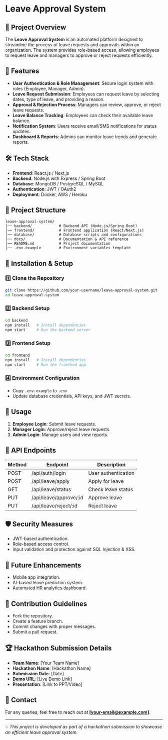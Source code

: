 # Leave Approval System

## 🚀 Project Overview
The **Leave Approval System** is an automated platform designed to streamline the process of leave requests and approvals within an organization. The system provides role-based access, allowing employees to request leave and managers to approve or reject requests efficiently.

## 📌 Features
- **User Authentication & Role Management**: Secure login system with roles (Employee, Manager, Admin).
- **Leave Request Submission**: Employees can request leave by selecting dates, type of leave, and providing a reason.
- **Approval & Rejection Process**: Managers can review, approve, or reject leave requests.
- **Leave Balance Tracking**: Employees can check their available leave balance.
- **Notification System**: Users receive email/SMS notifications for status updates.
- **Dashboard & Reports**: Admins can monitor leave trends and generate reports.

## 🛠️ Tech Stack
- **Frontend**: React.js / Next.js
- **Backend**: Node.js with Express / Spring Boot
- **Database**: MongoDB / PostgreSQL / MySQL
- **Authentication**: JWT / OAuth2
- **Deployment**: Docker, AWS / Heroku

## 📂 Project Structure
```
leave-approval-system/
│── backend/            # Backend API (Node.js/Spring Boot)
│── frontend/           # Frontend application (React/Next.js)
│── database/           # Database scripts and configurations
│── docs/               # Documentation & API reference
│── README.md           # Project documentation
│── .env.example        # Environment variables template
```

## 🔧 Installation & Setup
### 1️⃣ Clone the Repository
```sh
git clone https://github.com/your-username/leave-approval-system.git
cd leave-approval-system
```

### 2️⃣ Backend Setup
```sh
cd backend
npm install   # Install dependencies
npm start     # Run the backend server
```

### 3️⃣ Frontend Setup
```sh
cd frontend
npm install   # Install dependencies
npm start     # Run the frontend app
```

### 4️⃣ Environment Configuration
- Copy `.env.example` to `.env`
- Update database credentials, API keys, and JWT secrets.

## 🎯 Usage
1. **Employee Login**: Submit leave requests.
2. **Manager Login**: Approve/reject leave requests.
3. **Admin Login**: Manage users and view reports.

## 📜 API Endpoints
| Method | Endpoint           | Description               |
|--------|-------------------|---------------------------|
| POST   | /api/auth/login   | User authentication       |
| POST   | /api/leave/apply  | Apply for leave          |
| GET    | /api/leave/status | Check leave status       |
| PUT    | /api/leave/approve/:id | Approve leave |
| PUT    | /api/leave/reject/:id  | Reject leave  |

## 🛡️ Security Measures
- JWT-based authentication.
- Role-based access control.
- Input validation and protection against SQL Injection & XSS.

## 🚀 Future Enhancements
- Mobile app integration.
- AI-based leave prediction system.
- Automated HR analytics dashboard.

## 🤝 Contribution Guidelines
- Fork the repository.
- Create a feature branch.
- Commit changes with proper messages.
- Submit a pull request.

## 🏆 Hackathon Submission Details
- **Team Name**: [Your Team Name]
- **Hackathon Name**: [Hackathon Name]
- **Submission Date**: [Date]
- **Demo URL**: [Live Demo Link]
- **Presentation**: [Link to PPT/Video]

## 📩 Contact
For any queries, feel free to reach out at **[your-email@example.com]**.

---
💡 *This project is developed as part of a hackathon submission to showcase an efficient leave approval system.*
